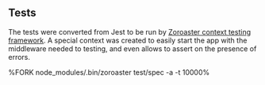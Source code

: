 ## Tests

The tests were converted from Jest to be run by [Zoroaster context testing framework](https://contexttesting.com). A special context was created to easily start the app with the middleware needed to testing, and even allows to assert on the presence of errors.

%FORK node_modules/.bin/zoroaster test/spec -a -t 10000%

